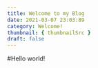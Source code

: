 ```yaml
---
title: Welcome to my Blog
date: 2021-03-07 23:03:89
category: Welcome!
thumbnail: { thumbnailSrc }
draft: false
---
```


#Hello world!
